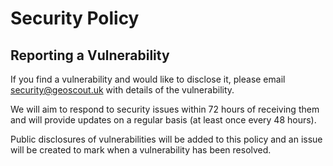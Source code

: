 # Security Policy

## Reporting a Vulnerability

If you find a vulnerability and would like to disclose it, please email <security@geoscout.uk> with details of the vulnerability.

We will aim to respond to security issues within 72 hours of receiving them and will provide updates on a regular basis (at least once every 48 hours).

Public disclosures of vulnerabilities will be added to this policy and an issue will be created to mark when a vulnerability has been resolved.
